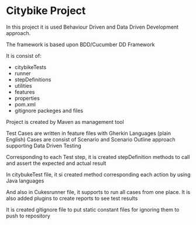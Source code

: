 # Citybike Project

In this project it is used Behaviour Driven and Data Driven Development approach.

The framework is based upon BDD/Cucumber DD Framework

It is consist of:
- citybikeTests
- runner
- stepDefinitions
- utilities
- features
- properties 
- pom.xml
- gitignore
packeges and files

Project is created by Maven as management tool

Test Cases are written in feature files with Gherkin Languages (plain English)
Cases are consist of Scenario and Scenario Outline approach supporting Data Driven Testing

Corresponding to each Test step, it is created stepDefinition methods to call and assert the expected and actual result

In citybukeTest file, it si created method corresponding each action by using Java languages

And also in Cukesrunner file, it supports to run all cases from one place. It is also added plugins to create reports to see test results

It is created gitignore file to put static constant files for ignoring them to push to repository 




